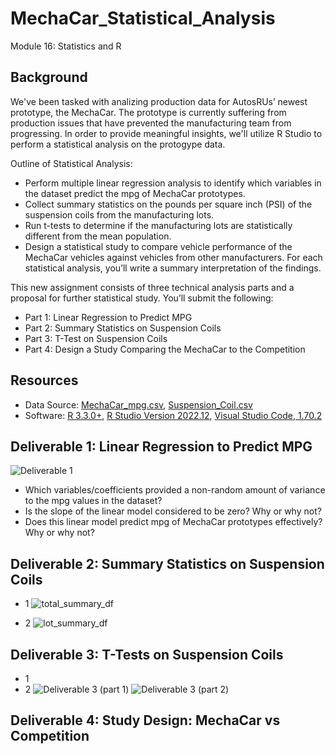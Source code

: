 # MechaCar_Statistical_Analysis
Module 16: Statistics and R

## Background

We've been tasked with analizing production data for AutosRUs’ newest prototype, the MechaCar. The prototype is currently suffering from production issues that have prevented the manufacturing team from progressing. In order to provide meaningful insights, we'll utilize R Studio to perform a statistical analysis on the protogype data. 

Outline of Statistical Analysis: 
- Perform multiple linear regression analysis to identify which variables in the dataset predict the mpg of MechaCar prototypes.
- Collect summary statistics on the pounds per square inch (PSI) of the suspension coils from the manufacturing lots.
- Run t-tests to determine if the manufacturing lots are statistically different from the mean population.
- Design a statistical study to compare vehicle performance of the MechaCar vehicles against vehicles from other manufacturers. For each statistical analysis, you’ll write a summary interpretation of the findings.

This new assignment consists of three technical analysis parts and a proposal for further statistical study. You’ll submit the following:
- Part 1: Linear Regression to Predict MPG
- Part 2: Summary Statistics on Suspension Coils
- Part 3: T-Test on Suspension Coils
- Part 4: Design a Study Comparing the MechaCar to the Competition

## Resources
- Data Source: [MechaCar_mpg.csv](https://github.com/abrodyyy/MechaCar_Statistical_Analysis/blob/main/Resources/MechaCar_mpg.csv), [Suspension_Coil.csv](link)
- Software: [R 3.3.0+](https://cran.rstudio.com), [R Studio Version 2022.12](https://posit.co/download/rstudio-desktop/v), [Visual Studio Code, 1.70.2](https://code.visualstudio.com/updates/v1_70)

## Deliverable 1: Linear Regression to Predict MPG
![Deliverable 1](https://user-images.githubusercontent.com/111623064/216589474-2bac8a00-9508-499b-807e-95cb16061e0c.png)

- Which variables/coefficients provided a non-random amount of variance to the mpg values in the dataset?
- Is the slope of the linear model considered to be zero? Why or why not?
- Does this linear model predict mpg of MechaCar prototypes effectively? Why or why not?

## Deliverable 2: Summary Statistics on Suspension Coils
- 1
![total_summary_df](https://user-images.githubusercontent.com/111623064/216589540-fea11449-cdaa-4513-a84f-905746f4dbaf.png)

- 2
![lot_summary_df](https://user-images.githubusercontent.com/111623064/216589554-7d408db8-1c4d-498f-8fbd-b7fbd7b128b4.png)


## Deliverable 3: T-Tests on Suspension Coils
- 1
- 2
![Deliverable 3 (part 1)](https://user-images.githubusercontent.com/111623064/216589618-7672616f-ba0f-4a70-8b34-847f9ba107cc.png)
![Deliverable 3 (part 2)](https://user-images.githubusercontent.com/111623064/216589663-2a94cc80-7cd2-4dfd-b17e-60103d79e0e4.png)

## Deliverable 4: Study Design: MechaCar vs Competition
